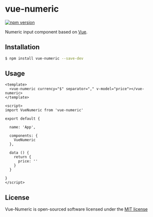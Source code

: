 # vue-numeric

[![npm version](https://badge.fury.io/js/vue-numeric.svg)](https://badge.fury.io/js/vue-numeric)

Numeric input component based on [Vue](https://vuejs.org/).

## Installation

```sh
$ npm install vue-numeric --save-dev
```


## Usage

```vue
<template>
  <vue-numeric currency="$" separator="," v-model="price"></vue-numeric>
</template>

<script>
import VueNumeric from 'vue-numeric'

export default {

  name: 'App',
  
  components: {
    VueNumeric
  },
  
  data () {
    return {
      price: ''
    }
  }
  
}
</script>

```

## License

Vue-Numeric is open-sourced software licensed under the [MIT license](http://opensource.org/licenses/MIT)

